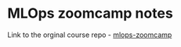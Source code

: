 # MLOps zoomcamp notes

Link to the orginal course repo - [mlops-zoomcamp](https://github.com/DataTalksClub/mlops-zoomcamp)
